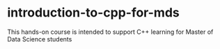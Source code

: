 # introduction-to-cpp-for-mds
This hands-on course is intended to support C++ learning for Master of Data Science students
